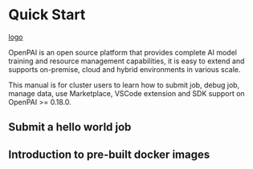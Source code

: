 # Quick Start

[logo](/pailogo.jpg)

OpenPAI is an open source platform that provides complete AI model training and resource management capabilities, it is easy to extend and supports on-premise, cloud and hybrid environments in various scale.

This manual is for cluster users to learn how to submit job, debug job, manage data, use Marketplace, VSCode extension and SDK support on OpenPAI >= 0.18.0.

## Submit a hello world job


## Introduction to pre-built docker images
